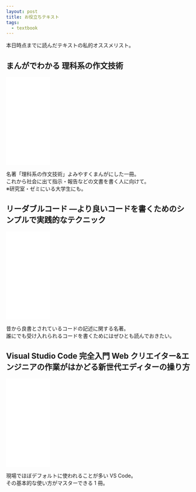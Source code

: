 ```yaml
---
layout: post
title: お役立ちテキスト
tags:
  - textbook
---
```


本日時点までに読んだテキストの私的オススメリスト。

<!--more-->

## まんがでわかる 理科系の作文技術

<iframe sandbox="allow-popups allow-scripts allow-modals allow-forms allow-same-origin" style="width:120px;height:240px;" marginwidth="0" marginheight="0" scrolling="no" frameborder="0" src="//rcm-fe.amazon-adsystem.com/e/cm?lt1=_blank&bc1=000000&IS2=1&bg1=FFFFFF&fc1=000000&lc1=0000FF&t=syabu9190c-22&language=ja_JP&o=9&p=8&l=as4&m=amazon&f=ifr&ref=as_ss_li_til&asins=4120050424&linkId=889d1b4106e14a8236d834b26e713144"></iframe>

名著「理科系の作文技術」よみやすくまんがにした一冊。  
これから社会に出て指示・報告などの文書を書く人に向けて。  
※研究室・ゼミにいる大学生にも。

## リーダブルコード ―より良いコードを書くためのシンプルで実践的なテクニック

<iframe sandbox="allow-popups allow-scripts allow-modals allow-forms allow-same-origin" style="width:120px;height:240px;" marginwidth="0" marginheight="0" scrolling="no" frameborder="0" src="//rcm-fe.amazon-adsystem.com/e/cm?lt1=_blank&bc1=000000&IS2=1&bg1=FFFFFF&fc1=000000&lc1=0000FF&t=syabu9190c-22&language=ja_JP&o=9&p=8&l=as4&m=amazon&f=ifr&ref=as_ss_li_til&asins=4873115655&linkId=a78d4a8c3560a6185d6a116491d4c418"></iframe>

昔から良書とされているコードの記述に関する名著。  
誰にでも受け入れられるコードを書くためにはぜひとも読んでおきたい。

## Visual Studio Code 完全入門 Web クリエイター&エンジニアの作業がはかどる新世代エディターの操り方

<iframe sandbox="allow-popups allow-scripts allow-modals allow-forms allow-same-origin" style="width:120px;height:240px;" marginwidth="0" marginheight="0" scrolling="no" frameborder="0" src="//rcm-fe.amazon-adsystem.com/e/cm?lt1=_blank&bc1=000000&IS2=1&bg1=FFFFFF&fc1=000000&lc1=0000FF&t=syabu9190c-22&language=ja_JP&o=9&p=8&l=as4&m=amazon&f=ifr&ref=as_ss_li_til&asins=4295013455&linkId=0d5eed3c5255014cc5334070d7439943"></iframe>

現場でほぼデフォルトに使われることが多い VS Code。  
その基本的な使い方がマスターできる 1 冊。
